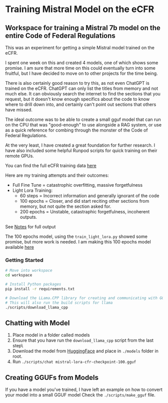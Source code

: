 # Training Mistral Model on the eCFR

## Workspace for training a Mistral 7b model on the entire Code of Federal Regulations
This was an experiment for getting a simple Mistral model trained on the eCFR. 

I spent one week on this and created 4 models, one of which shows some promise. I am sure that more time on this could eventually turn into some fruitful, but I have decided to move on to other projects for the time being. 

There is also certainly good reason to try this, as not even ChatGPT is trained on the eCFR. ChatGPT can only list the titles from memory and not much else. It can obviously search the internet to find the sections that you request, but it doesn't know enough specifics about the code to know where to drill down into, and certainly can't point out sections that others have missed. 

The ideal outcome was to be able to create a small gguf model that can run on the CPU that was "good-enough" to use alongside a RAG system, or use as a quick reference for combing through the monster of the Code of Federal Regulations.

At the very least, I have created a great foundation for further research. I have also included some helpful Runpod scripts for quick training on their remote GPUs. 

You can find the full eCFR training data [here](https://drive.proton.me/urls/VCV61T2R9M#V27jHni5kDmI)

Here are my training attempts and their outcomes:
- Full Fine Tune = catastrophic overfitting, massive forgetfulness
- Light Lora Training:
  - 60 steps = Incorrect information and generally ignorant of the code
  - 100 epochs = Closer, and did start reciting other sections from memory, but not quite the section asked for.
  - 200 epochs = Unstable, catastraphic forgetfulness, incoherent outputs.

See [Notes](./notes.md) for full output

The 100 epochs model, using the `train_light_lora.py` showed some promise, but more work is needed. 
I am making this 100 epochs model available [here](https://huggingface.co/alextheyounger/Mistral7b-eCFR)


### Getting Started
```sh
# Move into workspace
cd workspace

# Install Python packages
pip install -r requirements.txt

# Download the LLama.CPP library for creating and communicating with GGUF models
# This will also run the build scripts for llama
./scripts/download_llama_cpp
```

## Chatting with Model
1. Place model in a folder called models
2. Ensure that you have run the `download_llama_cpp` script from the last step\
3. Download the model from [HuggingFace](https://huggingface.co/alextheyounger/Mistral7b-eCFR) and place in `./models` folder in root.
4. Run `./scripts/chat mistral-lora-cfr-checkpoint-100.gguf`


## Creating GGUFs from Models
If you have a model you've trained, I have left an example on how to convert your model into a small GGUF model
Check the `./scripts/make_gguf` file. 